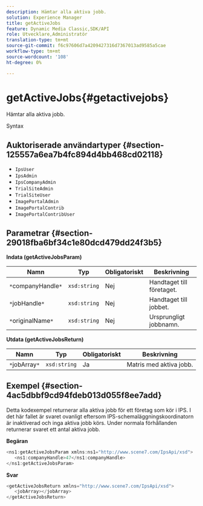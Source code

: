 ```yaml
---
description: Hämtar alla aktiva jobb.
solution: Experience Manager
title: getActiveJobs
feature: Dynamic Media Classic,SDK/API
role: Utvecklare,Administratör
translation-type: tm+mt
source-git-commit: f6c97606d7a4209427316d7367013ad9585a5cae
workflow-type: tm+mt
source-wordcount: '108'
ht-degree: 0%

---
```



# getActiveJobs{#getactivejobs}

Hämtar alla aktiva jobb.

Syntax

## Auktoriserade användartyper {#section-125557a6ea7b4fc894d4bb468cd02118}

* `IpsUser`
* `IpsAdmin`
* `IpsCompanyAdmin`
* `TrialSiteAdmin`
* `TrialSiteUser`
* `ImagePortalAdmin`
* `ImagePortalContrib`
* `ImagePortalContribUser`

## Parametrar {#section-29018fba6bf34c1e80dcd479dd24f3b5}

**Indata (getActiveJobsParam)**

| Namn | Typ | Obligatoriskt | Beskrivning |
|---|---|---|---|
| `*`companyHandle`*` | `xsd:string` | Nej | Handtaget till företaget. |
| `*`jobHandle`*` | `xsd:string` | Nej | Handtaget till jobbet. |
| `*`originalName`*` | `xsd:string` | Nej | Ursprungligt jobbnamn. |

**Utdata (getActiveJobsReturn)**

| Namn | Typ | Obligatoriskt | Beskrivning |
|---|---|---|---|
| `*`jobArray`*` | `xsd:string` | Ja | Matris med aktiva jobb. |

## Exempel {#section-4ac5dbbf9cd94fdeb013d055f8ee7add}

Detta kodexempel returnerar alla aktiva jobb för ett företag som kör i IPS. I det här fallet är svaret ovanligt eftersom IPS-schemaläggningskoordinatorn är inaktiverad och inga aktiva jobb körs. Under normala förhållanden returnerar svaret ett antal aktiva jobb.

**Begäran**

```java
<ns1:getActiveJobsParam xmlns:ns1="http://www.scene7.com/IpsApi/xsd">
   <ns1:companyHandle>47</ns1:companyHandle>
</ns1:getActiveJobsParam>
```

**Svar**

```java
<getActiveJobsReturn xmlns="http://www.scene7.com/IpsApi/xsd">
   <jobArray></jobArray>
</getActiveJobsReturn>
```

